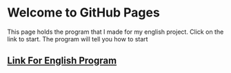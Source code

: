 # Welcome to GitHub Pages

This page holds the program that I made for my english project. Click on the link to start. The program will tell you how to start


## [Link For English Program](https://github.com/matajua000/IB-CS-Repository/blob/master/Class%20Notes.md)
